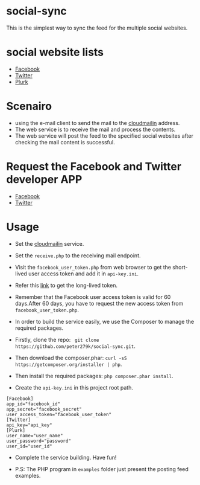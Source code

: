 # social-sync
This is the simplest way to sync the feed for the multiple social websites.

# social website lists

- [Facebook](https://facebook.com)
- [Twitter](https://twitter.com)
- [Plurk](https://plurk.com)

# Scenairo

- using the e-mail client to send the mail to the [cloudmailin](https://www.cloudmailin.com) address.
- The web service is to receive the mail and process the contents.
- The web service will post the feed to the specified social websites after checking the mail content is successful.

# Request the Facebook and Twitter developer APP

- [Facebook](https://developers.facebook.com)
- [Twitter](https://stackoverflow.com/questions/12916539/simplest-php-example-for-retrieving-user-timeline-with-twitter-api-version-1-1/15314662#15314662)

# Usage

- Set the [cloudmailin](http://docs.cloudmailin.com/getting_started/) service.
- Set the ```receive.php``` to the receiving mail endpoint.
- Visit the ```facebook_user_token.php``` from web browser to get the short-lived user access token and add it in ```api-key.ini```.
- Refer this [link](https://developers.facebook.com/docs/facebook-login/access-tokens/expiration-and-extension/) to get the long-lived token.
- Remember that the Facebook user access token is valid for 60 days.After 60 days, you have to request the new access token from ```facebook_user_token.php```.
- In order to build the service easily, we use the Composer to manage the required packages.

- Firstly, clone the repo: ``` git clone https://github.com/peter279k/social-sync.git```.
- Then download the composer.phar: ```curl -sS https://getcomposer.org/installer | php```.
- Then install the required packages: ```php composer.phar install```.
- Create the ```api-key.ini``` in this project root path.

```
[Facebook]
app_id="facebook_id"
app_secret="facebook_secret"
user_access_token="facebook_user_token"
[Twitter]
api_key="api_key"
[Plurk]
user_name="user_name"
user_password="password"
user_id="user_id"
```

- Complete the service building. Have fun!

- P.S: The PHP program in ```examples``` folder just present the posting feed examples.
